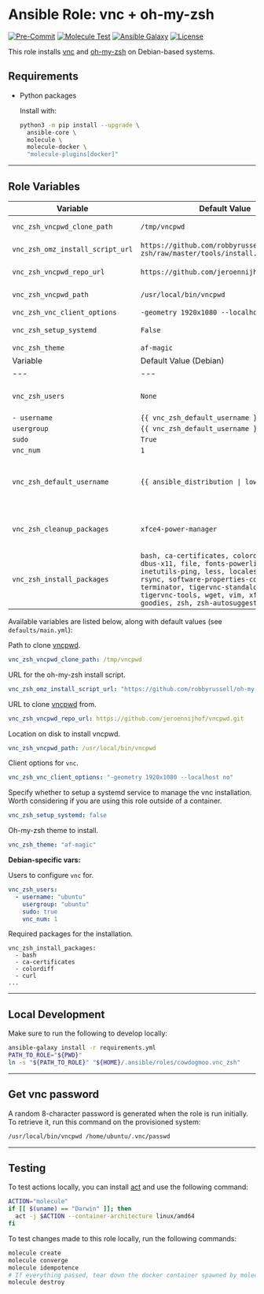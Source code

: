 # Ansible Role: vnc + oh-my-zsh

[![Pre-Commit](https://github.com/cowdogmoo/ansible_vnc_zsh/actions/workflows/pre-commit.yml/badge.svg)](https://github.com/cowdogmoo/ansible_vnc_zsh/actions/workflows/pre-commit.yml)
[![Molecule Test](https://github.com/cowdogmoo/ansible_vnc_zsh/actions/workflows/molecule.yml/badge.svg)](https://github.com/cowdogmoo/ansible_vnc_zsh/actions/workflows/molecule.yml)
[![Ansible Galaxy](https://img.shields.io/badge/Galaxy-cowdogmoo.vnc_zsh-660198.svg?style=flat)](https://galaxy.ansible.com/ui/standalone/roles/CowDogMoo/vnc_zsh)
[![License](https://img.shields.io/github/license/CowDogMoo/ansible_vnc_zsh?label=License&style=flat&color=blue&logo=github)](https://github.com/CowDogMoo/ansible_vnc_zsh/blob/main/LICENSE)

This role installs [vnc](https://tigervnc.org/) and
[oh-my-zsh](https://ohmyz.sh/) on Debian-based systems.

## Requirements

- Python packages

  Install with:

  ```bash
  python3 -m pip install --upgrade \
    ansible-core \
    molecule \
    molecule-docker \
    "molecule-plugins[docker]"
  ```

---

## Role Variables

<!--- vars table -->
| Variable | Default Value | Description |
| --- | --- | --- |
| `vnc_zsh_vncpwd_clone_path` | `/tmp/vncpwd` | Path to clone [vncpwd](https://github.com/jeroennijhof/vncpwd). |
| `vnc_zsh_omz_install_script_url` | `https://github.com/robbyrussell/oh-my-zsh/raw/master/tools/install.sh` | Path to clone [oh-my-zsh](https://github.com/ohmyzsh/ohmyzsh). |
| `vnc_zsh_vncpwd_repo_url` | `https://github.com/jeroennijhof/vncpwd.git` | Path to clone [vncpwd](https://github.com/jeroennijhof/vncpwd) |
| `vnc_zsh_vncpwd_path` | `/usr/local/bin/vncpwd` | Location in $PATH to install [vncpwd](https://github.com/jeroennijhof/vncpwd) |
| `vnc_zsh_vnc_client_options` | `-geometry 1920x1080 --localhost no` | VNC client options |
| `vnc_zsh_setup_systemd` | `False` | Setup systemd service for VNC |
| `vnc_zsh_theme` | `af-magic` | ZSH theme |
| Variable | Default Value (Debian) | Description |
| --- | --- | --- |
| `vnc_zsh_users` | `None` | List of users for whom vnc is to be configured |
| `- username` | `{{ vnc_zsh_default_username }}` |  |
| `usergroup` | `{{ vnc_zsh_default_username }}` |  |
| `sudo` | `True` |  |
| `vnc_num` | `1` |  |
| `vnc_zsh_default_username` | `{{ ansible_distribution \| lower }}` | Default username value, derived from the ansible_distribution variable |
| `vnc_zsh_cleanup_packages` | `xfce4-power-manager` | List of packages to be removed as part of the cleanup process |
| `vnc_zsh_install_packages` | `bash, ca-certificates, colordiff, curl, dbus-x11, file, fonts-powerline, git, inetutils-ping, less, locales, net-tools, rsync, software-properties-common, sudo, terminator, tigervnc-standalone-server, tigervnc-tools, wget, vim, xfce4, xfce4-goodies, zsh, zsh-autosuggestions` | List of packages to be installed for vnc and zsh setup |
<!--- end vars table -->

Available variables are listed below, along with default values (see `defaults/main.yml`):

Path to clone [vncpwd](https://github.com/jeroennijhof/vncpwd).

```yaml
vnc_zsh_vncpwd_clone_path: /tmp/vncpwd
```

URL for the oh-my-zsh install script.

```yaml
vnc_zsh_omz_install_script_url: "https://github.com/robbyrussell/oh-my-zsh/raw/master/tools/install.sh"
```

URL to clone [vncpwd](https://github.com/jeroennijhof/vncpwd) from.

```yaml
vnc_zsh_vncpwd_repo_url: https://github.com/jeroennijhof/vncpwd.git
```

Location on disk to install vncpwd.

```yaml
vnc_zsh_vncpwd_path: /usr/local/bin/vncpwd
```

Client options for `vnc`.

```yaml
vnc_zsh_vnc_client_options: "-geometry 1920x1080 --localhost no"
```

Specify whether to setup a systemd service to manage
the vnc installation. Worth considering if you are
using this role outside of a container.

```yaml
vnc_zsh_setup_systemd: false
```

Oh-my-zsh theme to install.

```yaml
vnc_zsh_theme: "af-magic"
```

**Debian-specific vars:**

Users to configure `vnc` for.

```yaml
vnc_zsh_users:
  - username: "ubuntu"
    usergroup: "ubuntu"
    sudo: true
    vnc_num: 1
```

Required packages for the installation.

```yaml:
vnc_zsh_install_packages:
  - bash
  - ca-certificates
  - colordiff
  - curl
...
```

---

## Local Development

Make sure to run the following to develop locally:

```bash
ansible-galaxy install -r requirements.yml
PATH_TO_ROLE="${PWD}"
ln -s "${PATH_TO_ROLE}" "${HOME}/.ansible/roles/cowdogmoo.vnc_zsh"
```

---

## Get vnc password

A random 8-character password is generated when the role
is run initially. To retrieve it, run this command on the
provisioned system:

```bash
/usr/local/bin/vncpwd /home/ubuntu/.vnc/passwd
```

---

## Testing

To test actions locally, you can install [act](https://github.com/nektos/act)
and use the following command:

```bash
ACTION="molecule"
if [[ $(uname) == "Darwin" ]]; then
  act -j $ACTION --container-architecture linux/amd64
fi
```

To test changes made to this role locally, run the following commands:

```bash
molecule create
molecule converge
molecule idempotence
# If everything passed, tear down the docker container spawned by molecule:
molecule destroy
```
